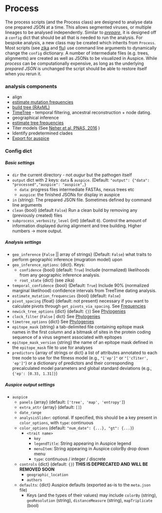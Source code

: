 # Process

The process scripts (and the Process class) are designed to analyse data one prepared JSON at a time.
This allows segmented viruses, or multiple lineages to be analysed independently.
Similar to [_prepare_](prepare.md), it is designed off a `config` dict that should be all that is needed to run the analysis.
For bespoke analysis, a new class may be created which inherits from `Process`.
Most scripts (see [zika](../zika/zika.process.py) and [flu](../flu/flu.process.py)) use command line arguments to dynamically change the `config` dictionary.
A number of intermediate files (e.g. trees, alignments) are created as well as JSONs to be visualized in Auspice.
While _process_ can be computationally expensive, as long as the underlying _prepared JSON_ is unchanged the script should be able to restore itself when you rerun it.

### analysis components
* align
* [estimate mutation frequencies](./frequencies.md)
* [build tree (RAxML)](./phylogenies.md)
* [TimeTree](./phylogenies.md) - temporal filtering, ancestral reconstruction + node dating.
* geographical inference
* [estimate tree frequencies](./frequencies.md)
* Titer models (See [Neher et al, PNAS, 2016](http://www.pnas.org/content/113/12/E1701.abstract) )
* Identify predetermined clades
* [Export for auspice](./auspice_output.md)

### Config dict

##### Basic settings
* `dir` the current directory - not _augur_ but the pathogen itself
* `output` dict with 2 keys: `data` & `auspice`. (Default: `"output": {"data": "processed","auspice": "auspice",}`
  * `data`: progress files intermediate FASTAs, nexus trees etc
  * `auspice`: the finished JSONs for display in auspice
* `in` {string}: The prepared JSON file. Sometimes defined by command line arguments
* `clean` {bool} (default `False`) Run a clean build by removing any (previously created) files
* `subprocess_verbosity_level` {int} (default `0`). Control the amount of information displayed during alignment and tree building. Higher numbers -> more output.


##### Analysis settings
* `geo_inference` {`False` || array of strings} (Default: `False`) what traits to perform geographic inference (mugration model) upon
* `geo_inference_options`: {dict}. Keys:
  * `confidence` {bool} (default: `True`) Include (normalized) likelihoods from any geographic inference analysis.
  * `root_state` {dict} (see zika)
* `temporal_confidence` {bool} (Default: `True`) Include 90% (normalized marginal likelihood) confidence intervals from TreeTime dating analysis.
* `estimate_mutation_frequencies` {bool} (default: `False`)
* `pivot_spacing` {float} (default: not present) necessary if you want to calculate pivots through `get_pivots_via_spacing`. See [Frequencies](./frequencies.md)
* `newick_tree_options` {dict} (default: `{}`) See [Phylogenies](./phylogenies.md)
* `clock_filter` {`False` | dict} See [Phylogenies](./phylogenies.md)
* `timetree_options` {dict} See [Phylogenies](./phylogenies.md)
* `epitope_mask` {string} a tab-delimited file containing epitope mask names in the first column and a bitmask of sites in the protein coding sequence of a virus segment associated with epitopes
* `epitope_mask_version` {string} the name of an epitope mask defined in the `epitope_mask` file to use for analyses
* `predictors` {array of strings or dict} a list of attributes annotated to each tree node to use for the fitness model (e.g., `"['ep']"` or `"['cTiter', 'ep']"`) or a dictionary of predictors and their corresponding precalculated model parameters and global standard deviations (e.g., `{'ep': [0.33, 1.31]}`)

##### Auspice output settings
* `auspice`
  * `panels` {array} (default: `['tree', 'map', 'entropy']`)
  * `extra_attr` {array} (default: `[]`)
  * `date_range`
  * `analysisSlider`: optional. If specified, this should be a key present in `color_options`, with `type`: continuous
  * `color_options` (default: `"num_date": {...}, "gt": {...}`)
    * `<trait name>`
      * `key`
      *  `legendTitle`: String appearing in Auspice legend
      * `menuItem`: String appearing in Auspice colorBy drop down menu
      * `type`: continuous / integer / discrete
  * `controls` {dict} (default: `{}`) **THIS IS DEPRECATED AND WILL BE REMOVED SOON**
    * `geographic_location`
    * `authors`
  * `defaults`: {dict} Auspice defaults (exported as-is to the `meta.json` file)
    * Keys (and the types of their values) may include `colorBy` (string), `geoResolution` (string), `distanceMeasure` (string), `mapTriplicate` (bool)
